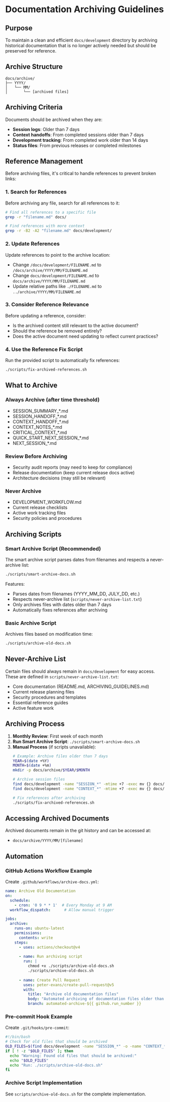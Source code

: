 # Documentation Archiving Guidelines

## Purpose
To maintain a clean and efficient `docs/development` directory by archiving historical documentation that is no longer actively needed but should be preserved for reference.

## Archive Structure
```
docs/archive/
├── YYYY/
│   └── MM/
│       └── [archived files]
```

## Archiving Criteria
Documents should be archived when they are:
- **Session logs**: Older than 7 days
- **Context handoffs**: From completed sessions older than 7 days  
- **Development tracking**: From completed work older than 14 days
- **Status files**: From previous releases or completed milestones

## Reference Management

Before archiving files, it's critical to handle references to prevent broken links:

### 1. Search for References
Before archiving any file, search for all references to it:
```bash
# Find all references to a specific file
grep -r "filename.md" docs/

# Find references with more context
grep -r -B2 -A2 "filename.md" docs/development/
```

### 2. Update References
Update references to point to the archive location:
- Change `/docs/development/FILENAME.md` to `/docs/archive/YYYY/MM/FILENAME.md`
- Change `docs/development/FILENAME.md` to `docs/archive/YYYY/MM/FILENAME.md`
- Update relative paths like `./FILENAME.md` to `../archive/YYYY/MM/FILENAME.md`

### 3. Consider Reference Relevance
Before updating a reference, consider:
- Is the archived content still relevant to the active document?
- Should the reference be removed entirely?
- Does the active document need updating to reflect current practices?

### 4. Use the Reference Fix Script
Run the provided script to automatically fix references:
```bash
./scripts/fix-archived-references.sh
```

## What to Archive

### Always Archive (after time threshold)
- SESSION_SUMMARY_*.md
- SESSION_HANDOFF_*.md
- CONTEXT_HANDOFF_*.md
- CONTEXT_NOTES_*.md
- CRITICAL_CONTEXT_*.md
- QUICK_START_NEXT_SESSION_*.md
- NEXT_SESSION_*.md

### Review Before Archiving
- Security audit reports (may need to keep for compliance)
- Release documentation (keep current release docs active)
- Architecture decisions (may still be relevant)

### Never Archive
- DEVELOPMENT_WORKFLOW.md
- Current release checklists
- Active work tracking files
- Security policies and procedures

## Archiving Scripts

### Smart Archive Script (Recommended)
The smart archive script parses dates from filenames and respects a never-archive list:
```bash
./scripts/smart-archive-docs.sh
```

Features:
- Parses dates from filenames (YYYY_MM_DD, JULY_DD, etc.)
- Respects never-archive list (`scripts/never-archive-list.txt`)
- Only archives files with dates older than 7 days
- Automatically fixes references after archiving

### Basic Archive Script
Archives files based on modification time:
```bash
./scripts/archive-old-docs.sh
```

## Never-Archive List
Certain files should always remain in `docs/development` for easy access. These are defined in `scripts/never-archive-list.txt`:
- Core documentation (README.md, ARCHIVING_GUIDELINES.md)
- Current release planning files
- Security procedures and templates
- Essential reference guides
- Active feature work

## Archiving Process

1. **Monthly Review**: First week of each month
2. **Run Smart Archive Script**: `./scripts/smart-archive-docs.sh`
3. **Manual Process** (if scripts unavailable):
   ```bash
   # Example: Archive files older than 7 days
   YEAR=$(date +%Y)
   MONTH=$(date +%m)
   mkdir -p docs/archive/$YEAR/$MONTH
   
   # Archive session files
   find docs/development -name "SESSION_*" -mtime +7 -exec mv {} docs/archive/$YEAR/$MONTH/ \;
   find docs/development -name "CONTEXT_*" -mtime +7 -exec mv {} docs/archive/$YEAR/$MONTH/ \;
   
   # Fix references after archiving
   ./scripts/fix-archived-references.sh
   ```

## Accessing Archived Documents
Archived documents remain in the git history and can be accessed at:
- `docs/archive/YYYY/MM/[filename]`

## Automation

### GitHub Actions Workflow Example

Create `.github/workflows/archive-docs.yml`:
```yaml
name: Archive Old Documentation
on:
  schedule:
    - cron: '0 9 * * 1'  # Every Monday at 9 AM
  workflow_dispatch:      # Allow manual trigger

jobs:
  archive:
    runs-on: ubuntu-latest
    permissions:
      contents: write
    steps:
      - uses: actions/checkout@v4
      
      - name: Run archiving script
        run: |
          chmod +x ./scripts/archive-old-docs.sh
          ./scripts/archive-old-docs.sh
          
      - name: Create Pull Request
        uses: peter-evans/create-pull-request@v5
        with:
          title: "Archive old documentation files"
          body: "Automated archiving of documentation files older than 7 days"
          branch: automated-archive-${{ github.run_number }}
```

### Pre-commit Hook Example

Create `.git/hooks/pre-commit`:
```bash
#!/bin/bash
# Check for old files that should be archived
OLD_FILES=$(find docs/development -name "SESSION_*" -o -name "CONTEXT_*" -mtime +7 2>/dev/null)
if [ ! -z "$OLD_FILES" ]; then
  echo "Warning: Found old files that should be archived:"
  echo "$OLD_FILES"
  echo "Run: ./scripts/archive-old-docs.sh"
fi
```

### Archive Script Implementation

See `scripts/archive-old-docs.sh` for the complete implementation.